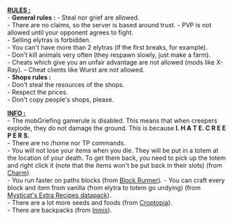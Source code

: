 __<span style="text-decoration: underline">RULES :</span>__  
    - __General rules :__
		- Steal nor grief are allowed.  
		- There are no claims, so the server is based around trust.
		- PVP is not allowed until your opponent agrees to fight.  
		- Selling elytras is forbidden.  
		- You can't have more than 2 elytras (if the first breaks, for example).  
		- Don't kill animals very often (they respawn slowly, just make a farm).  
		- Cheats which give you an unfair advantage are not allowed (mods like X-Ray).
		- Cheat clients like Wurst are not allowed.  
	- __Shops rules :__  
		- Don't steal the resources of the shops.  
		- Respect the prices.  
		- Don't copy people's shops, please.  

__<span style="text-decoration: underline">INFO :</span>__  
	- The mobGriefing gamerule is disabled. This means that when creepers explode, they do not damage the ground. This is because **I. H A T E.  C R E E P E R S.**  
	- There are no /home nor TP commands.  
	- You will not lose your items when you die. They will be put in a totem at the location of your death. To get them back, you need to pick up the totem and right click it (note that the items won't be put back in their slots) (from [Charm](https://www.curseforge.com/minecraft/mc-mods/charm)).  
	- You run faster on paths blocks (from [Block Runner](https://www.curseforge.com/minecraft/mc-mods/block-runner)).
	- You can craft every block and item from vanilla (from elytra to totem go undying) (from [Mysticat's Extra Recipes datapack](https://www.planetminecraft.com/data-pack/mysticat-s-extra-vanilla-recipes/)).  
	- There are a lot more seeds and foods (from [Croptopia](https://www.curseforge.com/minecraft/mc-mods/croptopia-fabric)).  
	- There are backpacks (from [Inmis](https://www.curseforge.com/minecraft/mc-mods/inmis)).  

